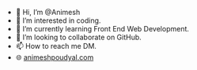- 👋 Hi, I’m @Animesh
- 👀 I’m interested in coding. 
- 🌱 I’m currently learning Front End Web Development. 
- 💞️ I’m looking to collaborate on GitHub.
- 📫 How to reach me DM.
- 🌐 [animeshpoudyal.com](https://animeshpoudyal.com/)
